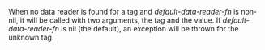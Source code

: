   When no data reader is found for a tag and *default-data-reader-fn*
  is non-nil, it will be called with two arguments,
  the tag and the value.  If *default-data-reader-fn* is nil (the
  default), an exception will be thrown for the unknown tag.